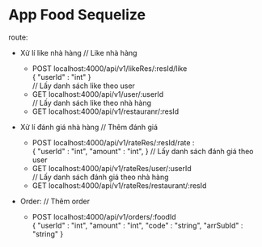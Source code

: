 # App Food Sequelize
route:
  - Xử lí like nhà hàng
  // Like nhà hàng
    + POST localhost:4000/api/v1/likeRes/:resId/like  
      { 
        "userId" : "int" 
      }                 
  // Lấy danh sách like theo user
    + GET localhost:4000/api/v1/user/:userId          
  // Lấy danh sách like theo nhà hàng    
    + GET localhost:4000/api/v1/restauranr/:resId         
    
  - Xử lí đánh giá nhà hàng
  // Thêm đánh giá      
    + POST localhost:4000/api/v1/rateRes/:resId/rate   :         
      { 
        "userId" : "int",
        "amount" : "int",
      }
  // Lấy danh sách đánh giá theo user     
    + GET localhost:4000/api/v1/rateRes/user/:userId  
  // Lấy danh sách đánh giá theo nhà hàng      
    + GET localhost:4000/api/v1/rateRes/restaurant/:resId   
  
  - Order:
  // Thêm order 
    + POST localhost:4000/api/v1/orders/:foodId                          
      { 
        "userId" : "int",
        "amount" : "int",
        "code" : "string",
        "arrSubId" : "string"
      }
       